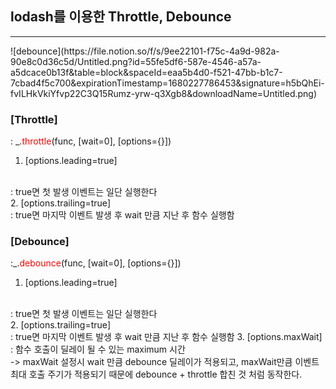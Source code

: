 ## lodash를 이용한 Throttle, Debounce
<hr/>
![debounce](https://file.notion.so/f/s/9ee22101-f75c-4a9d-982a-90e8c0d36c5d/Untitled.png?id=55fe5df6-587e-4546-a57a-a5dcace0b13f&table=block&spaceId=eaa5b4d0-f521-47bb-b1c7-7cbad4f5c700&expirationTimestamp=1680227786453&signature=h5bQhEi-fvILHkVkiYfvp22C3Q15Rumz-yrw-q3Xgb8&downloadName=Untitled.png)

### [Throttle]
: _.<span style='color:red'>throttle</span>(func, [wait=0], [options={}])
<br/>
1. [options.leading=true]
<br/>
: true면 첫 발생 이벤트는 일단 실행한다
<br/>
2. [options.trailing=true]
<br/>
: true면 마지막 이벤트 발생 후 wait 만큼 지난 후 함수 실행함

### [Debounce]
:_.<span style='color:red'>debounce</span>(func, [wait=0], [options={}])
<br/>
1. [options.leading=true]
<br/>
: true면 첫 발생 이벤트는 일단 실행한다
<br/>
2. [options.trailing=true]
<br/>
: true면 마지막 이벤트 발생 후 wait 만큼 지난 후 함수 실행함
3. [options.maxWait]
<br/>
: 함수 호출이 딜레이 될 수 있는 maximum 시간
<br/>
-> maxWait 설정시 wait 만큼 debounce 딜레이가 적용되고, maxWait만큼 이벤트 최대 호출 주기가 적용되기 때문에 debounce + throttle 합친 것 처럼 동작한다.


